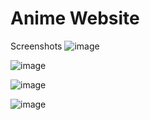 # Anime Website
 Screenshots
 ![image](https://github.com/qwexx83/Anime-Website/assets/142147408/93e10f80-8bc3-4159-8775-001be706c104)

 ![image](https://github.com/qwexx83/Anime-Website/assets/142147408/2fab352b-af4d-43a4-b139-decdb0179256)

 ![image](https://github.com/qwexx83/Anime-Website/assets/142147408/e132716e-a2fe-47a6-9432-9f83a87b549c)

![image](https://github.com/qwexx83/Anime-Website/assets/142147408/1e9f4536-c99e-4054-bf59-9ee9205d0ad6)
